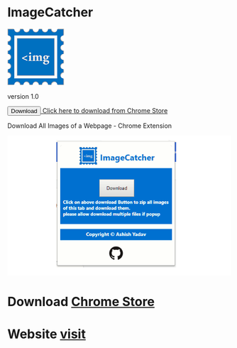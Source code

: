 # ImageCatcher 
![alt-text](https://github.com/AshishAYadav/ImageCatcher/blob/master/images/ImgCatcher_128.png)

version 1.0

 
 <a href="https://chrome.google.com/webstore/detail/imagecatcher/behohaaniomgmcdkjjgmndgnhaipkkkd">
  <input type="button" value="Download">
  Click here to download from Chrome Store
  </a>
       
        

Download All Images of a Webpage - Chrome Extension

![alt-text](https://github.com/AshishAYadav/ImageCatcher/blob/master/ImgcatcherOg.PNG)

# Download [Chrome Store](https://chrome.google.com/webstore/detail/imagecatcher/behohaaniomgmcdkjjgmndgnhaipkkkd)
# Website [visit](http://ImgCatcher.ml)
